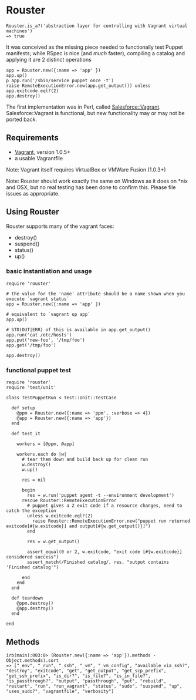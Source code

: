Rouster
======
```
Rouster.is_a?('abstraction layer for controlling with Vagrant virtual machines')
=> true
```

It was conceived as the missing piece needed to functionally test Puppet manifests; while RSpec is nice (and _much_ faster), compiling a catalog and applying it are 2 distinct operations

```
app = Rouster.new({:name => 'app' })
app.up()
p app.run('/sbin/service puppet once -t')
raise RemoteExecutionError.new(app.get_output()) unless app.exitcode.eql?(2)
app.destroy()
```

The first implementation was in Perl, called [Salesforce::Vagrant](http://github.com/forcedotcom/SalesforceVagrant). Salesforce::Vagrant is functional, but new functionality may or may not be ported back.

## Requirements

* [Vagrant](http://vagrantup.com), version 1.0.5+
* a usable Vagrantfile

Note: Vagrant itself requires VirtualBox or VMWare Fusion (1.0.3+)

Note: Rouster should work exactly the same on Windows as it does on \*nix and OSX, but no real testing has been done to confirm this. Please file issues as appropriate.

## Using Rouster

Rouster supports many of the vagrant faces:
* destroy()
* suspend()
* status()
* up()

### basic instantiation and usage

```
require 'rouster'

# the value for the 'name' attribute should be a name shown when you execute `vagrant status`
app = Rouster.new({:name => 'app' })

# equivalent to `vagrant up app`
app.up()

# STD(OUT|ERR) of this is available in app.get_output()
app.run('cat /etc/hosts')
app.put('new-foo', '/tmp/foo')
app.get('/tmp/foo')

app.destroy()
```

### functional puppet test

```
require 'rouster'
require 'test/unit'

class TestPuppetRun < Test::Unit::TestCase

  def setup
    @ppm = Rouster.new({:name => 'ppm', :verbose => 4})
    @app = Rouster.new({:name => 'app'})
  end

  def test_it

    workers = [@ppm, @app]

    workers.each do |w|
      # tear them down and build back up for clean run
      w.destroy()
      w.up()

      res = nil

      begin
        res = w.run('puppet agent -t --environment development')
      rescue Rouster::RemoteExecutionError
        # puppet gives a 2 exit code if a resource changes, need to catch the exception
        unless w.exitcode.eql?(2)
          raise Rouster::RemoteExecutionError.new("puppet run returned exitcode[#{w.exitcode}] and output[#{w.get_output()}]")
        end

        res = w.get_output()

        assert_equal(0 or 2, w.exitcode, "exit code [#{w.exitcode}] considered success")
        assert_match(/Finished catalog/, res, "output contains 'Finished catalog'")

      end
    end
  end

  def teardown
    @ppm.destroy()
    @app.destroy()
  end

end
```


## Methods
```
irb(main):003:0> (Rouster.new({:name => 'app'}).methods - Object.methods).sort
=> ["_env", "_run", "_ssh", "_vm", "_vm_config", "available_via_ssh?", "destroy", "exitcode", "get", "get_output", "get_scp_prefix", "get_ssh_prefix", "is_dir?", "is_file?", "is_in_file?", "is_passthrough?", "output", "passthrough", "put", "rebuild", "restart", "run", "run_vagrant", "status", "sudo", "suspend", "up", "uses_sudo?", "vagrantfile", "verbosity"]
```
